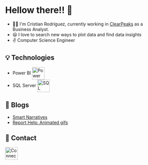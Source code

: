 # Hellow there!! :wave:
- :technologist: I'm Cristian Rodríguez, currently working in [ClearPeaks](https://www.clearpeaks.com/) as a Business Analyst.
- :smiley: I love to search new ways to plot data and find data insights
- :v: Computer Science Engineer

## :bulb: Technologies
- Power BI [<img src="https://user-images.githubusercontent.com/22683671/150374861-fee246ee-5c17-4a7e-8ba0-ef0cb2b8a07a.png" height="40em" align="center" alt="Power BI" title="Power BI"/>](https://powerbi.microsoft.com/en-us/)
- SQL Server [<img src="https://user-images.githubusercontent.com/22683671/150375275-59ee6da2-0306-4b7e-a0de-ae3ef1201586.png" height="40em" align="center" alt="SQL Server" title="SQL Server"/>](https://powerbi.microsoft.com/en-us/)

## :open_book: Blogs
- [Smart Narratives](https://www.clearpeaks.com/power-bi-smart-narratives/)
- [Report Help: Animated gifs](https://www.clearpeaks.com/power-bi-best-practices-help-tooltip-using-animated-gif/)
## :e-mail: Contact 
[<img src="https://raw.githubusercontent.com/Raymo111/Raymo111/master/socials/linkedin.png" height="40em" align="center" alt="Connect on LinkedIn" title="Connect on LinkedIn"/>](https://www.linkedin.com/in/cristian-rodr%C3%ADguez-aranega-2b3633189/)
